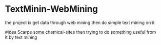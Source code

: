# TextMinin-WebMining
the project is get data through web mining then do simple text  mining on it

#idea
Scarpe some chemical-sites then trying to do something useful from it by text mining
